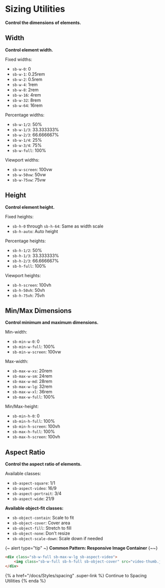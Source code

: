 # Sizing Utilities

**Control the dimensions of elements.**

## Width

**Control element width.**

Fixed widths:

- `sb-w-0`: 0
- `sb-w-1`: 0.25rem
- `sb-w-2`: 0.5rem
- `sb-w-4`: 1rem
- `sb-w-8`: 2rem
- `sb-w-16`: 4rem
- `sb-w-32`: 8rem
- `sb-w-64`: 16rem

Percentage widths:

- `sb-w-1/2`: 50%
- `sb-w-1/3`: 33.333333%
- `sb-w-2/3`: 66.666667%
- `sb-w-1/4`: 25%
- `sb-w-3/4`: 75%
- `sb-w-full`: 100%

Viewport widths:

- `sb-w-screen`: 100vw
- `sb-w-50vw`: 50vw
- `sb-w-75vw`: 75vw

## Height

**Control element height.**

Fixed heights:

- `sb-h-0` through `sb-h-64`: Same as width scale
- `sb-h-auto`: Auto height

Percentage heights:

- `sb-h-1/2`: 50%
- `sb-h-1/3`: 33.333333%
- `sb-h-2/3`: 66.666667%
- `sb-h-full`: 100%

Viewport heights:

- `sb-h-screen`: 100vh
- `sb-h-50vh`: 50vh
- `sb-h-75vh`: 75vh

## Min/Max Dimensions

**Control minimum and maximum dimensions.**

Min-width:

- `sb-min-w-0`: 0
- `sb-min-w-full`: 100%
- `sb-min-w-screen`: 100vw

Max-width:

- `sb-max-w-xs`: 20rem
- `sb-max-w-sm`: 24rem
- `sb-max-w-md`: 28rem
- `sb-max-w-lg`: 32rem
- `sb-max-w-xl`: 36rem
- `sb-max-w-full`: 100%

Min/Max-height:

- `sb-min-h-0`: 0
- `sb-min-h-full`: 100%
- `sb-min-h-screen`: 100vh
- `sb-max-h-full`: 100%
- `sb-max-h-screen`: 100vh

## Aspect Ratio

**Control the aspect ratio of elements.**

Available classes:

- `sb-aspect-square`: 1/1
- `sb-aspect-video`: 16/9
- `sb-aspect-portrait`: 3/4
- `sb-aspect-wide`: 21/9

**Available object-fit classes:**

- `sb-object-contain`: Scale to fit
- `sb-object-cover`: Cover area
- `sb-object-fill`: Stretch to fill
- `sb-object-none`: Don't resize
- `sb-object-scale-down`: Scale down if needed

{~ alert type="tip" ~}
**Common Pattern: Responsive Image Container**
{~~}


```html
<div class="sb-w-full sb-max-w-lg sb-aspect-video">
    <img class="sb-w-full sb-h-full sb-object-cover" src="video-thumb.jpg">
</div>
```

{% a href="/docs/Styles/spacing" .super-link %}
Continue to Spacing Utilities
{% enda %}